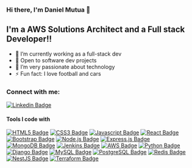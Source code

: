 ### Hi there, I'm Daniel Mutua 👋



## I'm a AWS Solutions Architect and a Full stack Developer!!

- 🌱 I’m currently working as a full-stack dev
- 🌱 Open to software dev projects
- 🌱 I’m very passionate  about technology
- ⚡ Fun fact: I love football and cars

### Connect with me:
[![Linkedin Badge](https://img.shields.io/badge/LinkedIn-0077B5?style=for-the-badge&logo=linkedin&logoColor=white)](https://www.linkedin.com/in/daniel-mutua15/) 

#### Tools I code with
[![HTML5 Badge](https://img.shields.io/badge/HTML5-E34F26?style=for-the-badge&logo=html5&logoColor=white)](#)
[![CSS3 Badge](https://img.shields.io/badge/CSS3-1572B6?style=for-the-badge&logo=css3&logoColor=white)](#)
[![Javascript Badge](https://img.shields.io/badge/-Javascript-F0DB4F?style=for-the-badge&labelColor=black&logo=javascript&logoColor=F0DB4F)](#)
[![React Badge](https://img.shields.io/badge/-React-61DBFB?style=for-the-badge&labelColor=black&logo=react&logoColor=61DBFB)](#)
[![Bootstrap Badge](https://img.shields.io/badge/Bootstrap-563D7C?style=for-the-badge&logo=bootstrap&logoColor=white)](#)
[![Node.js Badge](https://img.shields.io/badge/-Node.js-3C873A?style=for-the-badge&labelColor=black&logo=node.js&logoColor=3C873A)](#)
[![Express.js Badge](https://img.shields.io/badge/Express.js-000000?style=for-the-badge&logo=express&logoColor=white)](#)
[![MongoDB Badge](https://img.shields.io/badge/MongoDB-4EA94B?style=for-the-badge&logo=mongodb&logoColor=white)](#)
[![Jenkins Badge](https://img.shields.io/badge/Jenkins-D24939?style=for-the-badge&logo=jenkins&logoColor=white)](#)
[![AWS Badge](https://img.shields.io/badge/AWS-232F3E?style=for-the-badge&logo=amazon-aws&logoColor=white)](#)
[![Python Badge](https://img.shields.io/badge/Python-3776AB?style=for-the-badge&logo=python&logoColor=white)](#)
[![Django Badge](https://img.shields.io/badge/Django-092E20?style=for-the-badge&logo=django&logoColor=white)](#)
[![MySQL Badge](https://img.shields.io/badge/MySQL-4479A1?style=for-the-badge&logo=mysql&logoColor=white)](#)
[![PostgreSQL Badge](https://img.shields.io/badge/PostgreSQL-336791?style=for-the-badge&logo=postgresql&logoColor=white)](#)
[![Redis Badge](https://img.shields.io/badge/Redis-DC382D?style=for-the-badge&logo=redis&logoColor=white)](#)
[![NestJS Badge](https://img.shields.io/badge/NestJS-E0234E?style=for-the-badge&logo=nestjs&logoColor=white)](#)
[![Terraform Badge](https://img.shields.io/badge/Terraform-7B42BC?style=for-the-badge&logo=terraform&logoColor=white)](#)


 
  

</center>










